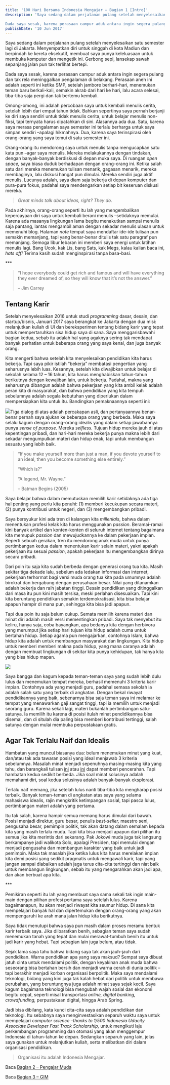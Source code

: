 ```yaml
---
title: '100 Hari Bersama Indonesia Mengajar – Bagian 1 [Intro]'
description: 'Saya sedang dalam perjalanan pulang setelah menyelesaikan satu semester lagi di Jakarta. Menyempatkan diri untuk singgah di kota Madiun dan berpindah ke kereta eksekutif, membuat saya punya keleluasaan untuk membuka komputer dan mengetik ini. Gerbong sepi, lansekap sawah sepanjang jalan pun tak terlihat bertepi.

Dada saya sesak, karena perasaan campur aduk antara ingin segera pulang dan tak rela meninggalkan pengalaman di belakang.'
publishDate: '10 Jun 2017'
---
```


Saya sedang dalam perjalanan pulang setelah menyelesaikan satu semester lagi di Jakarta. Menyempatkan diri untuk singgah di kota Madiun dan berpindah ke kereta eksekutif, membuat saya punya keleluasaan untuk membuka komputer dan mengetik ini. Gerbong sepi, lansekap sawah sepanjang jalan pun tak terlihat bertepi.

Dada saya sesak, karena perasaan campur aduk antara ingin segera pulang dan tak rela meninggalkan pengalaman di belakang. Perasaan aneh ini adalah seperti ini ketika SMP, setelah jambore berhari-hari, menemukan teman baru berkali-kali, semakin akrab dari hari ke hari, lalu acara selesai, tiba-tiba saja pergi dan tak bertemu kembali.

Omong-omong, ini adalah percobaan saya untuk kembali menulis cerita, setelah lebih dari empat tahun tidak. Bahkan sepertinya saya pernah berjanji ke diri saya sendiri untuk tidak menulis cerita, untuk belajar menulis non-fiksi, tapi ternyata harus dipatahkan di sini. Alasannya ada dua. Satu, karena saya merasa pengalaman saya semester ini terlalu berharga untuk saya simpan sendiri –apalagi hikmahnya. Dua, karena saya terinspirasi oleh orang-orang yang saya temui di satu semester ini.

Orang-orang itu mendorong saya untuk menulis tanpa mengucapkan satu kata pun –agar saya menulis. Mereka melakukannya dengan tindakan, dengan banyak-banyak berdiskusi di depan muka saya. Di ruangan _open space,_ saya biasa duduk berhadapan dengan orang-orang ini. Ketika salah satu dari mereka menemukan tulisan menarik, gagasan menarik, mereka membaginya, lalu diskusi hangat pun dimulai. Mereka sendiri juga aktif menulis. Lucunya adalah, saya diam saja bekerja di depan komputer dan pura-pura fokus, padahal saya mendengarkan setiap bit keseruan diskusi mereka.

> _Great minds talk about ideas, right? They do._

Pada akhirnya, orang-orang seperti itu lah yang mengembalikan kepercayaan diri saya untuk kembali berani menulis –setidaknya memulai. Karena ada masanya lingkungan lama begitu menakutkan sampai menulis saja pantang, lantas mengambil aman dengan sekadar menulis ulasan untuk memenuhi blog. Halaman _note_ tempat saya mendaftar ide-ide tulisan pun semakin memanjang, tapi yang benar-benar ditulis tak satu paragraf pun memanjang. Semoga libur lebaran ini memberi saya energi untuk latihan menulis lagi. Bang Ucok, kak Lis, bang Sats, kak Megs, kalau kalian baca ini, _hats off!_ Terima kasih sudah menginspirasi tanpa basa-basi.

\*\*\*

> “I hope everybody could get rich and famous and will have everything they ever dreamed of, so they will know that it’s not the answer.”
> 
> – Jim Carrey

Tentang Karir
-------------

Setelah menyelesaikan 2016 untuk studi _programming_ dasar, desain, dan startup/bisnis, Januari 2017 saya berangkat ke Jakarta dengan dua misi: melanjutkan kuliah di UI dan bereksperimen tentang bidang karir yang tepat untuk mempertaruhkan sisa hidup saya di sana. Saya menggarisbawahi bagian kedua, sebab itu adalah hal yang agaknya sering tak mendapat banyak perhatian untuk beberapa orang yang saya kenal, dan juga banyak orang.

Kita mengerti bahwa setelah kita menyelesaikan pendidikan kita harus bekerja. Tapi saya pikir istilah “bekerja” membatasi pengertian yang seharusnya lebih luas. Kesannya, setelah kita diwajibkan untuk belajar di sekolah selama 12 – 16 tahun, kita harus menghabiskan tahun-tahun berikutnya dengan kewajiban lain, untuk bekerja. Padahal, makna yang seharusnya dibangun adalah bahwa pekerjaan yang kita ambil kelak adalah peran kita di masyarakat, dan bahwa pendidikan yang kita tempuh sebelumnya adalah segala kebutuhan yang diperlukan dalam mempersiapkan kita untuk itu. Bandingkan pemaknaannya seperti ini:

[![](/assets/blog/Picture1.jpg)](/assets/blog/Picture1.jpg)Tiga dialog di atas adalah percakapan asli, dan pertanyaannya benar-benar pernah saya ajukan ke beberapa orang yang berbeda. Maka saya selalu kagum dengan orang-orang idealis yang dalam setiap jawabannya punya _sense of purpose_. Mereka _selfless._ Tujuan hidup mereka jauh di atas kepentingan pribadi, dan hari-hari mereka bekerja punya makna lebih dari sekadar mengumpulkan materi dan hidup enak, tapi untuk membangun sesuatu yang lebih baik.

> “If you make yourself more than just a man, if you devote yourself to an ideal, then you become something else entirely.”
> 
> “Which is?”
> 
> “A legend, Mr. Wayne.”
> 
> – Batman Begins (2005)

Saya belajar bahwa dalam memutuskan memilih karir setidaknya ada tiga hal penting yang perlu kita penuhi: (1) memberi kecukupan secara materi, (2) punya kontribusi untuk negeri, dan (3) mengembangkan pribadi.

Saya bersyukur kini ada tren di kalangan kita _millenials_, bahwa dalam menentukan profesi kelak kita harus menggunakan _passion_. Beramai-ramai kini banyak artikel dan konten-konten di seluruh internet tentang bagaimana kita memupuk _passion_ dan mewujudkannya ke dalam pekerjaan impian. Seperti sebuah gerakan, tren itu mendorong anak muda untuk punya pertimbangan kedua dalam menentukan karir selain materi, yakni apakah pekerjaan itu sesuai _passion_, apakah pekerjaan itu mengembangkan dirinya secara pribadi.

Dari poin itu saja kita sudah berbeda dengan generasi orang tua kita. Masih sekitar tiga dekade lalu, sebelum ada ledakan informasi dan internet, pekerjaan terhormat bagi versi muda orang tua kita pada umumnya adalah birokrat dan bergabung dengan perusahaan besar. Nilai yang ditanamkan adalah bekerja dan raih jabatan tinggi. Desain pendidikan yang ditinggalkan dari masa itu pun kini masih tersisa, meski perlahan disesuaikan. Tapi kini kita beruntung pendidikan semakin terdemokratisasi, kita bisa belajar apapun hampir di mana pun, sehingga kita bisa jadi apapun.

Tapi dua poin itu saja belum cukup. Semata memilih karena materi dan minat diri adalah masih versi mementingkan pribadi. Saya tak menyebut itu keliru, hanya saja, coba bayangkan, apa bedanya kita dengan herbivora yang merumput jika setiap hari tujuan kita hidup adalah cuma untuk bertahan hidup. Setiap agama pun mengajarkan, contohnya Islam, bahwa hidup kita adalah untuk membangun masyarakat dan lingkungan. Kita hidup untuk memberi memberi makna pada hidup, yang mana caranya adalah dengan membuat lingkungan di sekitar kita punya kehidupan, tak hanya kita yang bisa hidup mapan.

[![](/assets/blog/1.jpg)](/assets/blog/1.jpg)

Saya bangga dan kagum kepada teman-teman saya yang sudah lebih dulu lulus dan menemukan tempat mereka, berhasil memenuhi 3 kriteria karir impian. Contohnya ada yang menjadi guru, padahal semasa sekolah ia adalah salah satu yang terbaik di angkatan. Dengan bekal riwayat pendidikannya yang baik, sebenarnya bisa saja teman saya ini melamar ke tempat yang menawarkan gaji sangat tinggi, tapi ia memilih untuk menjadi seorang guru. Karena sekali lagi, materi bukanlah pertimbangan satu-satunya. Ia memilih itu karena di posisi itulah minat pendidikannya bisa disemai, dan di situlah dia paling bisa memberi kontribusi tertinggi, salah satunya dengan mulai membuka perpustakaan gratis.

Agar Tak Terlalu Naif dan Idealis
---------------------------------

Hambatan yang muncul biasanya dua: belum menemukan minat yang kuat, dan/atau tak ada tawaran posisi yang ideal menjawab 3 kriteria sebelumnya. Masalah minat menjadi sepenuhnya masing-masing kita yang tahu, dan barangkali tulisan [ini](/100haribersama/raihankalla.id/jobs-stanford) atau [ini](/merasa-salah-jurusan/) dapat memberi pencerahan. Tapi hambatan kedua sedikit berbeda. Jika soal minat solusinya adalah memahami diri, soal kedua solusinya adalah banyak-banyak eksplorasi.

Terlalu naif memang, jika setelah lulus nanti tiba-tiba kita mengharap posisi terbaik. Banyak teman-teman di angkatan atas saya yang selama mahasiswa idealis, rajin mengkritik ketimpangan sosial, tapi pasca lulus, pertimbangan materi adalah yang pertama.

Itu tak salah, karena hampir semua memang harus dimulai dari bawah. Posisi menjadi direktur, guru besar, penulis _best-seller,_ maestro seni, pengusaha besar, pemimpin politik, tak akan datang dalam semalam kepada kita yang masih terlalu muda. Tapi kita bisa menjadi apapun dari pilihan itu semua jika kita merintis dari sekarang. Pak Jokowi muda juga tak langsung berkampanye jadi walikota Solo, apalagi Presiden, tapi memulai dengan menjadi pengusaha dan membangun karakter yang baik untuk jadi pemimpin. Maka tak masalah jika ketika lulus kita harus merelakan impian kita demi posisi yang sedikit pragmatis untuk mengawali karir, tapi yang jangan sampai diabaikan adalah jaga terus cita-cita tertinggi dan niat baik untuk membangun lingkungan, sebab itu yang mengarahkan akan jadi apa, dan akan berbuat apa kita.

\*\*\*

Pemikiran seperti itu lah yang membuat saya sama sekali tak ingin main-main dengan pilihan profesi pertama saya setelah lulus. Karena bagaimanapun, itu akan menjadi riwayat kita seumur hidup. Di sana kita mempelajari banyak hal dan dipertemukan dengan orang-orang yang akan mempengaruhi ke arah mana jalan hidup kita berikutnya.

Saya tidak menutupi bahwa saya pun masih dalam proses meramu bentuk karir terbaik saya. Jika diibaratkan benih, sebagian teman saya sudah menemukan tanah yang tepat dan mulai merawat-tumbuh benih itu untuk jadi karir yang hebat. Tapi sebagian lain juga belum, atau tidak.

Sejak lama saya tahu bahwa bidang saya tak akan jauh-jauh dari pendidikan. Warna pendidikan apa yang saya maksud? Sempat saya dibuat jatuh cinta untuk mendalami politik, dengan keyakinan anak muda bahwa seseorang bisa bertahan bersih dan menjadi warna cerah di dunia politik –tapi berakhir menjadi korban organisasi berpolitik. Maka saya mendalami teknologi, bidang yang kini juga tak kalah hebat dari politik untuk membawa perubahan, yang beruntungnya juga adalah minat saya sejak kecil. Saya kagum bagaimana teknologi bisa mengubah wajah sosial dan ekonomi begitu cepat, seperti misal transportasi _online, digital banking,_ _crowdfunding,_ perpustakaan digital, hingga Arab Spring.

Jadi bisa dibilang, kata kunci cita-cita saya adalah pendidikan dan teknologi. Itu sebabnya saya menginvestasikan separuh waktu saya untuk mempelajari _computer science_ –_thanks to 1/500 Indonesia Udacity Associate Developer Fast Track Scholarship,_ untuk mengikuti laju perkembangan programming dan otomasi yang akan menggempur Indonesia di tahun-tahun ke depan. Sedangkan separuh yang lain, jelas saya gunakan untuk melanjutkan kuliah, serta melibatkan diri dalam organisasi pendidikan.

> Organisasi itu adalah Indonesia Mengajar.

Baca [Bagian 2 – Pengajar Muda](/pengajarmuda/)

Baca [Bagian 3 – GIM](/gim/)